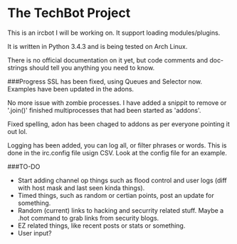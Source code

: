 # The TechBot Project

This is an ircbot I will be working on. It support loading modules/plugins. 

It is written in Python 3.4.3 and is being tested on Arch Linux.

There is no official documentation on it yet, but code comments and doc-strings should tell you anything
you need to know.


###Progress
SSL has been fixed, using Queues and Selector now. Examples have been updated in the adons.

No more issue with zombie processes. I have added a snippit to remove or '.join()' finished
multiprocesses that had been started as 'addons'.

Fixed spelling, adon has been chaged to addons as per everyone pointing it out lol.

Logging has been added, you can log all, or filter phrases or words. This is done in the irc.config file
usign CSV. Look at the config file for an example.

###TO-DO
 - Start adding channel op things such as flood control and user logs (diff with host mask and last seen kinda things).
 - Timed things, such as random or certian points, post an update for something.
 - Random (current) links to hacking and securrity related stuff. Maybe a .hot command to grab links from security blogs.
 - EZ related things, like recent posts or stats or something.
 - User input?
